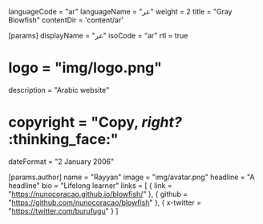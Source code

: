 languageCode = "ar"
languageName = "عر"
weight = 2
title = "Gray Blowfish"
contentDir = 'content/ar'

[params]
displayName = "عر"
isoCode = "ar"
rtl = true

# logo = "img/logo.png"

description = "Arabic website"

# copyright = "Copy, _right?_ :thinking_face:"

dateFormat = "2 January 2006"

[params.author]
name = "Rayyan"
image = "img/avatar.png"
headline = "A headline"
bio = "Lifelong learner"
links = [
{ link = "https://nunocoracao.github.io/blowfish/" },
{ github = "https://github.com/nunocoracao/blowfish" },
{ x-twitter = "https://twitter.com/burufugu" }
]
